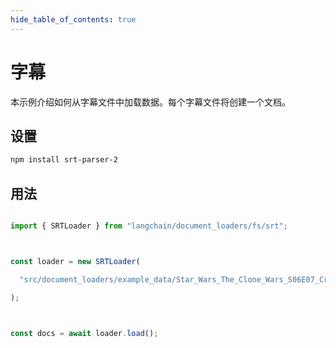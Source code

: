 ```yaml
---
hide_table_of_contents: true
---
```


# 字幕

本示例介绍如何从字幕文件中加载数据。每个字幕文件将创建一个文档。

## 设置

```bash npm2yarn
npm install srt-parser-2

```


## 用法

```typescript

import { SRTLoader } from "langchain/document_loaders/fs/srt";



const loader = new SRTLoader(

  "src/document_loaders/example_data/Star_Wars_The_Clone_Wars_S06E07_Crisis_at_the_Heart.srt"

);



const docs = await loader.load();

```

